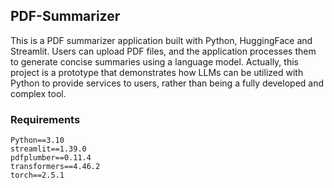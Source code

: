 ## PDF-Summarizer
This is a PDF summarizer application built with Python, HuggingFace and Streamlit. Users can upload PDF files, and the application processes them to generate concise summaries using a language model. Actually, this project is a prototype that demonstrates how LLMs can be utilized with Python to provide services to users, rather than being a fully developed and complex tool.
### Requirements
```
Python==3.10
streamlit==1.39.0
pdfplumber==0.11.4
transformers==4.46.2
torch==2.5.1
```

